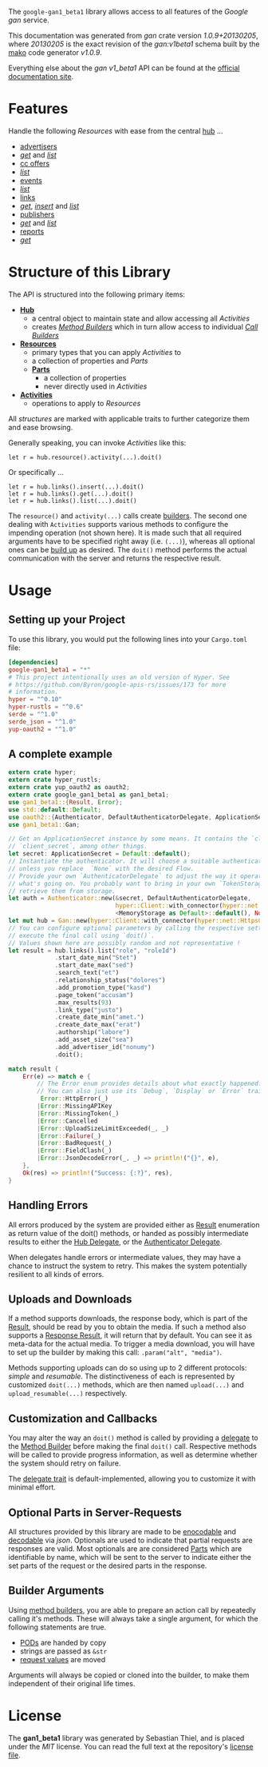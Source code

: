 <!---
DO NOT EDIT !
This file was generated automatically from 'src/mako/api/README.md.mako'
DO NOT EDIT !
-->
The `google-gan1_beta1` library allows access to all features of the *Google gan* service.

This documentation was generated from *gan* crate version *1.0.9+20130205*, where *20130205* is the exact revision of the *gan:v1beta1* schema built by the [mako](http://www.makotemplates.org/) code generator *v1.0.9*.

Everything else about the *gan* *v1_beta1* API can be found at the
[official documentation site](https://developers.google.com/affiliate-network/).
# Features

Handle the following *Resources* with ease from the central [hub](https://docs.rs/google-gan1_beta1/1.0.9+20130205/google_gan1_beta1/struct.Gan.html) ... 

* [advertisers](https://docs.rs/google-gan1_beta1/1.0.9+20130205/google_gan1_beta1/struct.Advertiser.html)
 * [*get*](https://docs.rs/google-gan1_beta1/1.0.9+20130205/google_gan1_beta1/struct.AdvertiserGetCall.html) and [*list*](https://docs.rs/google-gan1_beta1/1.0.9+20130205/google_gan1_beta1/struct.AdvertiserListCall.html)
* [cc offers](https://docs.rs/google-gan1_beta1/1.0.9+20130205/google_gan1_beta1/struct.CcOffer.html)
 * [*list*](https://docs.rs/google-gan1_beta1/1.0.9+20130205/google_gan1_beta1/struct.CcOfferListCall.html)
* [events](https://docs.rs/google-gan1_beta1/1.0.9+20130205/google_gan1_beta1/struct.Event.html)
 * [*list*](https://docs.rs/google-gan1_beta1/1.0.9+20130205/google_gan1_beta1/struct.EventListCall.html)
* [links](https://docs.rs/google-gan1_beta1/1.0.9+20130205/google_gan1_beta1/struct.Link.html)
 * [*get*](https://docs.rs/google-gan1_beta1/1.0.9+20130205/google_gan1_beta1/struct.LinkGetCall.html), [*insert*](https://docs.rs/google-gan1_beta1/1.0.9+20130205/google_gan1_beta1/struct.LinkInsertCall.html) and [*list*](https://docs.rs/google-gan1_beta1/1.0.9+20130205/google_gan1_beta1/struct.LinkListCall.html)
* [publishers](https://docs.rs/google-gan1_beta1/1.0.9+20130205/google_gan1_beta1/struct.Publisher.html)
 * [*get*](https://docs.rs/google-gan1_beta1/1.0.9+20130205/google_gan1_beta1/struct.PublisherGetCall.html) and [*list*](https://docs.rs/google-gan1_beta1/1.0.9+20130205/google_gan1_beta1/struct.PublisherListCall.html)
* [reports](https://docs.rs/google-gan1_beta1/1.0.9+20130205/google_gan1_beta1/struct.Report.html)
 * [*get*](https://docs.rs/google-gan1_beta1/1.0.9+20130205/google_gan1_beta1/struct.ReportGetCall.html)




# Structure of this Library

The API is structured into the following primary items:

* **[Hub](https://docs.rs/google-gan1_beta1/1.0.9+20130205/google_gan1_beta1/struct.Gan.html)**
    * a central object to maintain state and allow accessing all *Activities*
    * creates [*Method Builders*](https://docs.rs/google-gan1_beta1/1.0.9+20130205/google_gan1_beta1/trait.MethodsBuilder.html) which in turn
      allow access to individual [*Call Builders*](https://docs.rs/google-gan1_beta1/1.0.9+20130205/google_gan1_beta1/trait.CallBuilder.html)
* **[Resources](https://docs.rs/google-gan1_beta1/1.0.9+20130205/google_gan1_beta1/trait.Resource.html)**
    * primary types that you can apply *Activities* to
    * a collection of properties and *Parts*
    * **[Parts](https://docs.rs/google-gan1_beta1/1.0.9+20130205/google_gan1_beta1/trait.Part.html)**
        * a collection of properties
        * never directly used in *Activities*
* **[Activities](https://docs.rs/google-gan1_beta1/1.0.9+20130205/google_gan1_beta1/trait.CallBuilder.html)**
    * operations to apply to *Resources*

All *structures* are marked with applicable traits to further categorize them and ease browsing.

Generally speaking, you can invoke *Activities* like this:

```Rust,ignore
let r = hub.resource().activity(...).doit()
```

Or specifically ...

```ignore
let r = hub.links().insert(...).doit()
let r = hub.links().get(...).doit()
let r = hub.links().list(...).doit()
```

The `resource()` and `activity(...)` calls create [builders][builder-pattern]. The second one dealing with `Activities` 
supports various methods to configure the impending operation (not shown here). It is made such that all required arguments have to be 
specified right away (i.e. `(...)`), whereas all optional ones can be [build up][builder-pattern] as desired.
The `doit()` method performs the actual communication with the server and returns the respective result.

# Usage

## Setting up your Project

To use this library, you would put the following lines into your `Cargo.toml` file:

```toml
[dependencies]
google-gan1_beta1 = "*"
# This project intentionally uses an old version of Hyper. See
# https://github.com/Byron/google-apis-rs/issues/173 for more
# information.
hyper = "^0.10"
hyper-rustls = "^0.6"
serde = "^1.0"
serde_json = "^1.0"
yup-oauth2 = "^1.0"
```

## A complete example

```Rust
extern crate hyper;
extern crate hyper_rustls;
extern crate yup_oauth2 as oauth2;
extern crate google_gan1_beta1 as gan1_beta1;
use gan1_beta1::{Result, Error};
use std::default::Default;
use oauth2::{Authenticator, DefaultAuthenticatorDelegate, ApplicationSecret, MemoryStorage};
use gan1_beta1::Gan;

// Get an ApplicationSecret instance by some means. It contains the `client_id` and 
// `client_secret`, among other things.
let secret: ApplicationSecret = Default::default();
// Instantiate the authenticator. It will choose a suitable authentication flow for you, 
// unless you replace  `None` with the desired Flow.
// Provide your own `AuthenticatorDelegate` to adjust the way it operates and get feedback about 
// what's going on. You probably want to bring in your own `TokenStorage` to persist tokens and
// retrieve them from storage.
let auth = Authenticator::new(&secret, DefaultAuthenticatorDelegate,
                              hyper::Client::with_connector(hyper::net::HttpsConnector::new(hyper_rustls::TlsClient::new())),
                              <MemoryStorage as Default>::default(), None);
let mut hub = Gan::new(hyper::Client::with_connector(hyper::net::HttpsConnector::new(hyper_rustls::TlsClient::new())), auth);
// You can configure optional parameters by calling the respective setters at will, and
// execute the final call using `doit()`.
// Values shown here are possibly random and not representative !
let result = hub.links().list("role", "roleId")
             .start_date_min("Stet")
             .start_date_max("sed")
             .search_text("et")
             .relationship_status("dolores")
             .add_promotion_type("kasd")
             .page_token("accusam")
             .max_results(93)
             .link_type("justo")
             .create_date_min("amet.")
             .create_date_max("erat")
             .authorship("labore")
             .add_asset_size("sea")
             .add_advertiser_id("nonumy")
             .doit();

match result {
    Err(e) => match e {
        // The Error enum provides details about what exactly happened.
        // You can also just use its `Debug`, `Display` or `Error` traits
         Error::HttpError(_)
        |Error::MissingAPIKey
        |Error::MissingToken(_)
        |Error::Cancelled
        |Error::UploadSizeLimitExceeded(_, _)
        |Error::Failure(_)
        |Error::BadRequest(_)
        |Error::FieldClash(_)
        |Error::JsonDecodeError(_, _) => println!("{}", e),
    },
    Ok(res) => println!("Success: {:?}", res),
}

```
## Handling Errors

All errors produced by the system are provided either as [Result](https://docs.rs/google-gan1_beta1/1.0.9+20130205/google_gan1_beta1/enum.Result.html) enumeration as return value of 
the doit() methods, or handed as possibly intermediate results to either the 
[Hub Delegate](https://docs.rs/google-gan1_beta1/1.0.9+20130205/google_gan1_beta1/trait.Delegate.html), or the [Authenticator Delegate](https://docs.rs/yup-oauth2/*/yup_oauth2/trait.AuthenticatorDelegate.html).

When delegates handle errors or intermediate values, they may have a chance to instruct the system to retry. This 
makes the system potentially resilient to all kinds of errors.

## Uploads and Downloads
If a method supports downloads, the response body, which is part of the [Result](https://docs.rs/google-gan1_beta1/1.0.9+20130205/google_gan1_beta1/enum.Result.html), should be
read by you to obtain the media.
If such a method also supports a [Response Result](https://docs.rs/google-gan1_beta1/1.0.9+20130205/google_gan1_beta1/trait.ResponseResult.html), it will return that by default.
You can see it as meta-data for the actual media. To trigger a media download, you will have to set up the builder by making
this call: `.param("alt", "media")`.

Methods supporting uploads can do so using up to 2 different protocols: 
*simple* and *resumable*. The distinctiveness of each is represented by customized 
`doit(...)` methods, which are then named `upload(...)` and `upload_resumable(...)` respectively.

## Customization and Callbacks

You may alter the way an `doit()` method is called by providing a [delegate](https://docs.rs/google-gan1_beta1/1.0.9+20130205/google_gan1_beta1/trait.Delegate.html) to the 
[Method Builder](https://docs.rs/google-gan1_beta1/1.0.9+20130205/google_gan1_beta1/trait.CallBuilder.html) before making the final `doit()` call. 
Respective methods will be called to provide progress information, as well as determine whether the system should 
retry on failure.

The [delegate trait](https://docs.rs/google-gan1_beta1/1.0.9+20130205/google_gan1_beta1/trait.Delegate.html) is default-implemented, allowing you to customize it with minimal effort.

## Optional Parts in Server-Requests

All structures provided by this library are made to be [enocodable](https://docs.rs/google-gan1_beta1/1.0.9+20130205/google_gan1_beta1/trait.RequestValue.html) and 
[decodable](https://docs.rs/google-gan1_beta1/1.0.9+20130205/google_gan1_beta1/trait.ResponseResult.html) via *json*. Optionals are used to indicate that partial requests are responses 
are valid.
Most optionals are are considered [Parts](https://docs.rs/google-gan1_beta1/1.0.9+20130205/google_gan1_beta1/trait.Part.html) which are identifiable by name, which will be sent to 
the server to indicate either the set parts of the request or the desired parts in the response.

## Builder Arguments

Using [method builders](https://docs.rs/google-gan1_beta1/1.0.9+20130205/google_gan1_beta1/trait.CallBuilder.html), you are able to prepare an action call by repeatedly calling it's methods.
These will always take a single argument, for which the following statements are true.

* [PODs][wiki-pod] are handed by copy
* strings are passed as `&str`
* [request values](https://docs.rs/google-gan1_beta1/1.0.9+20130205/google_gan1_beta1/trait.RequestValue.html) are moved

Arguments will always be copied or cloned into the builder, to make them independent of their original life times.

[wiki-pod]: http://en.wikipedia.org/wiki/Plain_old_data_structure
[builder-pattern]: http://en.wikipedia.org/wiki/Builder_pattern
[google-go-api]: https://github.com/google/google-api-go-client

# License
The **gan1_beta1** library was generated by Sebastian Thiel, and is placed 
under the *MIT* license.
You can read the full text at the repository's [license file][repo-license].

[repo-license]: https://github.com/Byron/google-apis-rsblob/master/LICENSE.md
